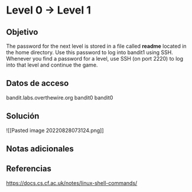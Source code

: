 
# Level 0 → Level 1

## Objetivo
The password for the next level is stored in a file called **readme** located in the home directory. Use this password to log into bandit1 using SSH. Whenever you find a password for a level, use SSH (on port 2220) to log into that level and continue the game.

## Datos de acceso
bandit.labs.overthewire.org
bandit0
bandit0
## Solución
![[Pasted image 20220828073124.png]]
## Notas adicionales

## Referencias
https://docs.cs.cf.ac.uk/notes/linux-shell-commands/